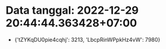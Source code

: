 # Data tanggal: 2022-12-29 20:44:44.363428+07:00

* {'tZYKqDU0pie4cqhj': 3213, 'LbcpRinWPpkHz4vW': 7980}
